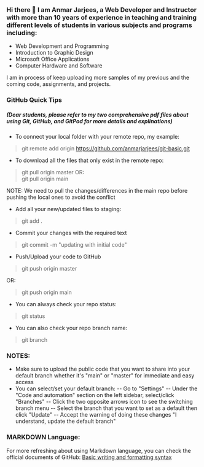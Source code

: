 ### Hi there 👋 I am Anmar Jarjees, a Web Developer and Instructor with more than 10 years of experience in teaching and training different levels of students in various subjects and programs including:
- Web Development and Programming
- Introduction to Graphic Design
- Microsoft Office Applications
- Computer Hardware and Software

I am in process of keep uploading more samples of my previous and the coming code, assignments, and projects.

<!--
**anmarjarjees/anmarjarjees** is a ✨ _special_ ✨ repository because its `README.md` (this file) appears on your GitHub profile.

Here are some ideas to get you started:

- 🔭 I’m currently working on ...
- 🌱 I’m currently learning ...
- 👯 I’m looking to collaborate on ...
- 🤔 I’m looking for help with ...
- 💬 Ask me about ...
- 📫 How to reach me: ...
- 😄 Pronouns: ...
- ⚡ Fun fact: ...
-->


### GitHub Quick Tips 
##### (Dear students, please refer to my two comprehensive pdf files about using Git, GitHub, and GitPod for more details and explinations)
- To connect your local folder with your remote repo, my example:
> git remote add origin https://github.com/anmarjarjees/git-basic.git
- To download all the files that only exist in the remote repo:
> git pull origin master
OR: <br>
> git pull origin main

NOTE: We need to pull the changes/differences in the main repo before pushing the local ones to avoid the conflict
- Add all your new/updated files to staging:
> git add .

- Commit your changes with the required text
> git commit -m "updating with initial code"

- Push/Upload your code to GitHub
> git push origin master

OR:
> git push origin main

- You can always check your repo status:
> git status

- You can also check your repo branch name:
> git branch

### NOTES: 
- Make sure to upload the public code that you want to share into your default branch whether it's "main" or "master" for immediate and easy access
- You can select/set your default branch:
-- Go to "Settings"
-- Under the "Code and automation" section on the left sidebar, select/click "Branches"
-- Click the two opposite arrows icon to see the switching branch menu
-- Select the branch that you want to set as a default then click "Update"
-- Accept the warning of doing these changes "I understand, update the default branch"

### MARKDOWN Language:
For more refreshing about using Markdown language,
you can check the official documents of GitHub:
[Basic writing and formatting syntax](https://docs.github.com/en/get-started/writing-on-github/getting-started-with-writing-and-formatting-on-github/basic-writing-and-formatting-syntax)
